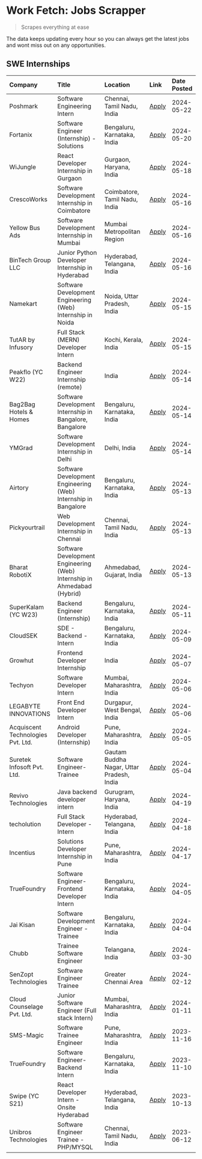 # Work Fetch: Jobs Scrapper
> Scrapes everything at ease

The data keeps updating every hour so you can always get the latest jobs and wont miss out on any opportunities.

## SWE Internships
<!--START_SECTION:workfetch-->
| Company                           | Title                                                                   | Location                                  | Link                                                                                                                                                                                                                                                                                    | Date Posted   |
|:----------------------------------|:------------------------------------------------------------------------|:------------------------------------------|:----------------------------------------------------------------------------------------------------------------------------------------------------------------------------------------------------------------------------------------------------------------------------------------|:--------------|
| Poshmark                          | Software Engineering Intern                                             | Chennai, Tamil Nadu, India                | [Apply](https://in.linkedin.com/jobs/view/software-engineering-intern-at-poshmark-3846946793?position=45&pageNum=0&refId=JDlxsv%2BOzhvlmnFmaJsYPw%3D%3D&trackingId=z1mkaBG0sV6Yfao5qNhhJQ%3D%3D&trk=public_jobs_jserp-result_search-card)                                               | 2024-05-22    |
| Fortanix                          | Software Engineer (Internship) - Solutions                              | Bengaluru, Karnataka, India               | [Apply](https://in.linkedin.com/jobs/view/software-engineer-internship-solutions-at-fortanix-3930115670?position=20&pageNum=0&refId=JDlxsv%2BOzhvlmnFmaJsYPw%3D%3D&trackingId=%2BClPJ%2FWOAJxu8OBXk61ZkQ%3D%3D&trk=public_jobs_jserp-result_search-card)                                | 2024-05-20    |
| WiJungle                          | React Developer Internship in Gurgaon                                   | Gurgaon, Haryana, India                   | [Apply](https://in.linkedin.com/jobs/view/react-developer-internship-in-gurgaon-at-wijungle-3929891316?position=47&pageNum=0&refId=JDlxsv%2BOzhvlmnFmaJsYPw%3D%3D&trackingId=rMIrBdqfI8ElMw8wR6YTVg%3D%3D&trk=public_jobs_jserp-result_search-card)                                     | 2024-05-18    |
| CrescoWorks                       | Software Development Internship in Coimbatore                           | Coimbatore, Tamil Nadu, India             | [Apply](https://in.linkedin.com/jobs/view/software-development-internship-in-coimbatore-at-crescoworks-3928264279?position=21&pageNum=0&refId=JDlxsv%2BOzhvlmnFmaJsYPw%3D%3D&trackingId=YU3pR%2BRnjDd%2FVxZla4B%2FgA%3D%3D&trk=public_jobs_jserp-result_search-card)                    | 2024-05-16    |
| Yellow Bus Ads                    | Software Development Internship in Mumbai                               | Mumbai Metropolitan Region                | [Apply](https://in.linkedin.com/jobs/view/software-development-internship-in-mumbai-at-yellow-bus-ads-3928262363?position=22&pageNum=0&refId=JDlxsv%2BOzhvlmnFmaJsYPw%3D%3D&trackingId=iTsGd7Vpe4ZjKD9JKHpiNg%3D%3D&trk=public_jobs_jserp-result_search-card)                           | 2024-05-16    |
| BinTech Group LLC                 | Junior Python Developer Internship in Hyderabad                         | Hyderabad, Telangana, India               | [Apply](https://in.linkedin.com/jobs/view/junior-python-developer-internship-in-hyderabad-at-bintech-group-llc-3928263481?position=34&pageNum=0&refId=JDlxsv%2BOzhvlmnFmaJsYPw%3D%3D&trackingId=ufPQ%2FJafWNSslRYptExEPQ%3D%3D&trk=public_jobs_jserp-result_search-card)                | 2024-05-16    |
| Namekart                          | Software Development Engineering (Web) Internship in Noida              | Noida, Uttar Pradesh, India               | [Apply](https://in.linkedin.com/jobs/view/software-development-engineering-web-internship-in-noida-at-namekart-3927112610?position=3&pageNum=0&refId=JDlxsv%2BOzhvlmnFmaJsYPw%3D%3D&trackingId=dYIgdKvJOSP%2B1tZvz7gtEg%3D%3D&trk=public_jobs_jserp-result_search-card)                 | 2024-05-15    |
| TutAR by Infusory                 | Full Stack (MERN) Developer Intern                                      | Kochi, Kerala, India                      | [Apply](https://in.linkedin.com/jobs/view/full-stack-mern-developer-intern-at-tutar-by-infusory-3926190396?position=49&pageNum=0&refId=JDlxsv%2BOzhvlmnFmaJsYPw%3D%3D&trackingId=OVyGzPQFPyXnioj%2BwPI00A%3D%3D&trk=public_jobs_jserp-result_search-card)                               | 2024-05-15    |
| Peakflo (YC W22)                  | Backend Engineer Internship (remote)                                    | India                                     | [Apply](https://in.linkedin.com/jobs/view/backend-engineer-internship-remote-at-peakflo-yc-w22-3925243704?position=12&pageNum=0&refId=JDlxsv%2BOzhvlmnFmaJsYPw%3D%3D&trackingId=Zd3cJuXjbCA8744R5NX1%2BA%3D%3D&trk=public_jobs_jserp-result_search-card)                                | 2024-05-14    |
| Bag2Bag Hotels & Homes            | Software Development Internship in Bangalore, Bangalore                 | Bengaluru, Karnataka, India               | [Apply](https://in.linkedin.com/jobs/view/software-development-internship-in-bangalore-bangalore-at-bag2bag-hotels-homes-3925888541?position=16&pageNum=0&refId=JDlxsv%2BOzhvlmnFmaJsYPw%3D%3D&trackingId=HlIFyfz4mnb%2B7MP4FKsZbw%3D%3D&trk=public_jobs_jserp-result_search-card)      | 2024-05-14    |
| YMGrad                            | Software Development Internship in Delhi                                | Delhi, India                              | [Apply](https://in.linkedin.com/jobs/view/software-development-internship-in-delhi-at-ymgrad-3925891007?position=32&pageNum=0&refId=JDlxsv%2BOzhvlmnFmaJsYPw%3D%3D&trackingId=32L9DFWSruS4NtpTg14GOQ%3D%3D&trk=public_jobs_jserp-result_search-card)                                    | 2024-05-14    |
| Airtory                           | Software Development Engineering (Web) Internship in Bangalore          | Bengaluru, Karnataka, India               | [Apply](https://in.linkedin.com/jobs/view/software-development-engineering-web-internship-in-bangalore-at-airtory-3925101275?position=2&pageNum=0&refId=JDlxsv%2BOzhvlmnFmaJsYPw%3D%3D&trackingId=h2DPt0EBgoHmYSdxIlI8WQ%3D%3D&trk=public_jobs_jserp-result_search-card)                | 2024-05-13    |
| Pickyourtrail                     | Web Development Internship in Chennai                                   | Chennai, Tamil Nadu, India                | [Apply](https://in.linkedin.com/jobs/view/web-development-internship-in-chennai-at-pickyourtrail-3924894949?position=18&pageNum=0&refId=JDlxsv%2BOzhvlmnFmaJsYPw%3D%3D&trackingId=p8iTwzI1aLsPtzFEaOidrw%3D%3D&trk=public_jobs_jserp-result_search-card)                                | 2024-05-13    |
| Bharat RobotiX                    | Software Development Engineering (Web) Internship in Ahmedabad (Hybrid) | Ahmedabad, Gujarat, India                 | [Apply](https://in.linkedin.com/jobs/view/software-development-engineering-web-internship-in-ahmedabad-hybrid-at-bharat-robotix-3924897657?position=30&pageNum=0&refId=JDlxsv%2BOzhvlmnFmaJsYPw%3D%3D&trackingId=eMfXf7bbFSdAKHY8hQlEXQ%3D%3D&trk=public_jobs_jserp-result_search-card) | 2024-05-13    |
| SuperKalam (YC W23)               | Backend Engineer (Internship)                                           | Bengaluru, Karnataka, India               | [Apply](https://in.linkedin.com/jobs/view/backend-engineer-internship-at-superkalam-yc-w23-3922671591?position=25&pageNum=0&refId=JDlxsv%2BOzhvlmnFmaJsYPw%3D%3D&trackingId=Vg1hGeOb5TH3sqTuxJqUuw%3D%3D&trk=public_jobs_jserp-result_search-card)                                      | 2024-05-11    |
| CloudSEK                          | SDE - Backend - Intern                                                  | Bengaluru, Karnataka, India               | [Apply](https://in.linkedin.com/jobs/view/sde-backend-intern-at-cloudsek-3920377259?position=23&pageNum=0&refId=JDlxsv%2BOzhvlmnFmaJsYPw%3D%3D&trackingId=qhbJwpF3b2kGUio3Bb6JSg%3D%3D&trk=public_jobs_jserp-result_search-card)                                                        | 2024-05-09    |
| Growhut                           | Frontend Developer Internship                                           | India                                     | [Apply](https://in.linkedin.com/jobs/view/frontend-developer-internship-at-growhut-3916739895?position=27&pageNum=0&refId=JDlxsv%2BOzhvlmnFmaJsYPw%3D%3D&trackingId=2O%2B%2FyKxTT8kTkdup%2Bab8OA%3D%3D&trk=public_jobs_jserp-result_search-card)                                        | 2024-05-07    |
| Techyon                           | Software Developer Intern                                               | Mumbai, Maharashtra, India                | [Apply](https://in.linkedin.com/jobs/view/software-developer-intern-at-techyon-3917863085?position=38&pageNum=0&refId=JDlxsv%2BOzhvlmnFmaJsYPw%3D%3D&trackingId=HP6rziMtCRAIZQdR1crsiQ%3D%3D&trk=public_jobs_jserp-result_search-card)                                                  | 2024-05-06    |
| LEGABYTE INNOVATIONS              | Front End  Developer Intern                                             | Durgapur, West Bengal, India              | [Apply](https://in.linkedin.com/jobs/view/front-end-developer-intern-at-legabyte-innovations-3918718185?position=57&pageNum=0&refId=JDlxsv%2BOzhvlmnFmaJsYPw%3D%3D&trackingId=JZ07ad%2B28b3USvqpg2o18g%3D%3D&trk=public_jobs_jserp-result_search-card)                                  | 2024-05-06    |
| Acquiscent Technologies Pvt. Ltd. | Android Developer (Internship)                                          | Pune, Maharashtra, India                  | [Apply](https://in.linkedin.com/jobs/view/android-developer-internship-at-acquiscent-technologies-pvt-ltd-3917774887?position=48&pageNum=0&refId=JDlxsv%2BOzhvlmnFmaJsYPw%3D%3D&trackingId=lacjQypCFlXzpz5fKjp7hg%3D%3D&trk=public_jobs_jserp-result_search-card)                       | 2024-05-05    |
| Suretek Infosoft Pvt. Ltd.        | Software Engineer-Trainee                                               | Gautam Buddha Nagar, Uttar Pradesh, India | [Apply](https://in.linkedin.com/jobs/view/software-engineer-trainee-at-suretek-infosoft-pvt-ltd-3916999948?position=35&pageNum=0&refId=JDlxsv%2BOzhvlmnFmaJsYPw%3D%3D&trackingId=ROAk3P6MR3TGHZwtgmsfdA%3D%3D&trk=public_jobs_jserp-result_search-card)                                 | 2024-05-04    |
| Revivo Technologies               | Java backend developer intern                                           | Gurugram, Haryana, India                  | [Apply](https://in.linkedin.com/jobs/view/java-backend-developer-intern-at-revivo-technologies-3906034446?position=50&pageNum=0&refId=JDlxsv%2BOzhvlmnFmaJsYPw%3D%3D&trackingId=9Nlrlj1mB2ppLnkP5o%2F%2BGQ%3D%3D&trk=public_jobs_jserp-result_search-card)                              | 2024-04-19    |
| techolution                       | Full Stack Developer - Intern                                           | Hyderabad, Telangana, India               | [Apply](https://in.linkedin.com/jobs/view/full-stack-developer-intern-at-techolution-3904814977?position=51&pageNum=0&refId=JDlxsv%2BOzhvlmnFmaJsYPw%3D%3D&trackingId=qhcnWtuW%2BV1xC7P0KxvGqw%3D%3D&trk=public_jobs_jserp-result_search-card)                                          | 2024-04-18    |
| Incentius                         | Solutions Developer Internship in Pune                                  | Pune, Maharashtra, India                  | [Apply](https://in.linkedin.com/jobs/view/solutions-developer-internship-in-pune-at-incentius-3904329499?position=29&pageNum=0&refId=JDlxsv%2BOzhvlmnFmaJsYPw%3D%3D&trackingId=f323nWo%2FjvkMCbNm3yC58A%3D%3D&trk=public_jobs_jserp-result_search-card)                                 | 2024-04-17    |
| TrueFoundry                       | Software Engineer- Frontend Developer Intern                            | Bengaluru, Karnataka, India               | [Apply](https://in.linkedin.com/jobs/view/software-engineer-frontend-developer-intern-at-truefoundry-3887320206?position=28&pageNum=0&refId=JDlxsv%2BOzhvlmnFmaJsYPw%3D%3D&trackingId=7HsFiCqgv0ErADpEXsHDWA%3D%3D&trk=public_jobs_jserp-result_search-card)                            | 2024-04-05    |
| Jai Kisan                         | Software Development Engineer - Trainee                                 | Bengaluru, Karnataka, India               | [Apply](https://in.linkedin.com/jobs/view/software-development-engineer-trainee-at-jai-kisan-3913911193?position=31&pageNum=0&refId=JDlxsv%2BOzhvlmnFmaJsYPw%3D%3D&trackingId=FpaEVixRYIhdxT6MKFlgew%3D%3D&trk=public_jobs_jserp-result_search-card)                                    | 2024-04-04    |
| Chubb                             | Trainee Software Engineer                                               | Telangana, India                          | [Apply](https://in.linkedin.com/jobs/view/trainee-software-engineer-at-chubb-3909641440?position=33&pageNum=0&refId=JDlxsv%2BOzhvlmnFmaJsYPw%3D%3D&trackingId=0VHmXUPrWtzOetyzsfnbcQ%3D%3D&trk=public_jobs_jserp-result_search-card)                                                    | 2024-03-30    |
| SenZopt Technologies              | Software Engineer Trainee                                               | Greater Chennai Area                      | [Apply](https://in.linkedin.com/jobs/view/software-engineer-trainee-at-senzopt-technologies-3827688781?position=44&pageNum=0&refId=JDlxsv%2BOzhvlmnFmaJsYPw%3D%3D&trackingId=otYX4%2FlwewmePqDaKiw0KA%3D%3D&trk=public_jobs_jserp-result_search-card)                                   | 2024-02-12    |
| Cloud Counselage Pvt. Ltd.        | Junior Software Engineer (Full stack Intern)                            | Mumbai, Maharashtra, India                | [Apply](https://in.linkedin.com/jobs/view/junior-software-engineer-full-stack-intern-at-cloud-counselage-pvt-ltd-3803132814?position=40&pageNum=0&refId=JDlxsv%2BOzhvlmnFmaJsYPw%3D%3D&trackingId=Ui1OYru06abQ8YAFvi5QeQ%3D%3D&trk=public_jobs_jserp-result_search-card)                | 2024-01-11    |
| SMS-Magic                         | Software Trainee Engineer                                               | Pune, Maharashtra, India                  | [Apply](https://in.linkedin.com/jobs/view/software-trainee-engineer-at-sms-magic-3761409781?position=41&pageNum=0&refId=JDlxsv%2BOzhvlmnFmaJsYPw%3D%3D&trackingId=KlPyPvdGXnx72aklqnedsg%3D%3D&trk=public_jobs_jserp-result_search-card)                                                | 2023-11-16    |
| TrueFoundry                       | Software Engineer-Backend Intern                                        | Bengaluru, Karnataka, India               | [Apply](https://in.linkedin.com/jobs/view/software-engineer-backend-intern-at-truefoundry-3779508170?position=42&pageNum=0&refId=JDlxsv%2BOzhvlmnFmaJsYPw%3D%3D&trackingId=eHpfIeedWsmH6HQm3%2Bnm8w%3D%3D&trk=public_jobs_jserp-result_search-card)                                     | 2023-11-10    |
| Swipe (YC S21)                    | React Developer Intern - Onsite Hyderabad                               | Hyderabad, Telangana, India               | [Apply](https://in.linkedin.com/jobs/view/react-developer-intern-onsite-hyderabad-at-swipe-yc-s21-3737600089?position=54&pageNum=0&refId=JDlxsv%2BOzhvlmnFmaJsYPw%3D%3D&trackingId=ouDMKZ9DqPyEutoNBZN2qQ%3D%3D&trk=public_jobs_jserp-result_search-card)                               | 2023-10-13    |
| Unibros Technologies              | Software Engineer Trainee - PHP/MYSQL                                   | Chennai, Tamil Nadu, India                | [Apply](https://in.linkedin.com/jobs/view/software-engineer-trainee-php-mysql-at-unibros-technologies-3656599241?position=52&pageNum=0&refId=JDlxsv%2BOzhvlmnFmaJsYPw%3D%3D&trackingId=b1eZsvqHq0klnPw0KtHO9g%3D%3D&trk=public_jobs_jserp-result_search-card)                           | 2023-06-12    |
<!--END_SECTION:workfetch-->
